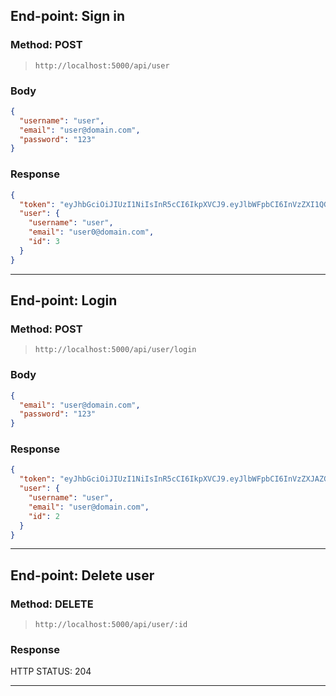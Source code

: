 ## End-point: Sign in

### Method: **POST**

> ```
> http://localhost:5000/api/user
> ```

### Body

```json
{
  "username": "user",
  "email": "user@domain.com",
  "password": "123"
}
```

### Response

```json
{
  "token": "eyJhbGciOiJIUzI1NiIsInR5cCI6IkpXVCJ9.eyJlbWFpbCI6InVzZXI1QGRvbWFpbi5jb20iLCJzdWIiOjYsImlhdCI6MTYzMzQ2Njg0N30.K6oZD5sJs3IqbhUxB6hzKdSHSAgDxPuPJV-uW8m6jm0",
  "user": {
    "username": "user",
    "email": "user0@domain.com",
    "id": 3
  }
}
```

---

## End-point: Login

### Method: POST

> ```
> http://localhost:5000/api/user/login
> ```

### Body

```json
{
  "email": "user@domain.com",
  "password": "123"
}
```

### Response

```json
{
  "token": "eyJhbGciOiJIUzI1NiIsInR5cCI6IkpXVCJ9.eyJlbWFpbCI6InVzZXJAZG9tYWluLmNvbSIsInN1YiI6MiwiaWF0IjoxNjMxNDgyNzQzfQ.YSu-v_ksq_bhWhOLcunXBdrz3Y_vsxD_OfLiysN873o",
  "user": {
    "username": "user",
    "email": "user@domain.com",
    "id": 2
  }
}
```

---

## End-point: Delete user

### Method: DELETE

> ```
> http://localhost:5000/api/user/:id
> ```

### Response

HTTP STATUS: 204

---
